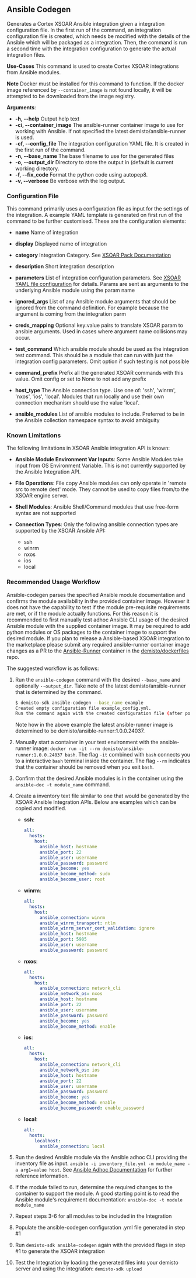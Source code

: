 ## Ansible Codegen

Generates a Cortex XSOAR Ansible integration given a integration configuration file.
In the first run of the command, an integration configuration file is created, which needs be modified with the details of the Ansible which will be packaged as a integration.
Then, the command is run a second time with the integration configuration to generate the actual integration files.

**Use-Cases**
This command is used to create Cortex XSOAR integrations from Ansible modules.

**Note**
Docker must be installed for this command to function. If the docker image referenced by `--container_image` is not found locally, it will be attempted to be downloaded from the image registry.

**Arguments**:

* **-h, --help**
Output help text
* **-ci, --container_image**
The ansible-runner container image to use for working with Ansible. If not specified the latest demisto/ansible-runner is used.
* **-cf, --config_file**
The integration configuration YAML file. It is created in the first run of the command.
* **-n, --base_name**
The base filename to use for the generated files
* **-o, --output_dir**
Directory to store the output in (default is current working directory.
* **-f, --fix_code**
Format the python code using autopep8.
* **-v, --verbose**
Be verbose with the log output.

### Configuration File

This command primarily uses a configuration file as input for the settings of the integration. A example YAML template is generated on first run of the command to be further customised. These are the configuration elements:

* **name**
Name of integration

* **display**
Displayed name of integration

* **category**
Integration Category. See [XSOAR Pack Documentation](https://xsoar.pan.dev/docs/documentation/pack-docs#pack-keywords-tags-use-cases--categories)

* **description**
Short integration description

* **parameters**
List of integration configuration parameters. See [XSOAR YAML file configuration](https://xsoar.pan.dev/docs/integrations/yaml-file#configuration) for details. Params are sent as arguments to the underlying Ansible module using the param name

* **ignored_args**
List of any Ansible module arguments that should be ignored from the command definition. For example because the argument is coming from the integration parm

* **creds_mapping**
Optional key:value pairs to translate XSOAR param to ansible arguments. Used in cases where argument name collisions may occur.

* **test_command**
Which ansible module should be used as the integration test command. This should be a module that can run with just the integration config parameters. Omit option if such testing is not possible

* **command_prefix**
Prefix all the generated XSOAR commands with this value. Omit config or set to None to not add any prefix  

* **host_type**
The Ansible connection type. Use one of: 'ssh', 'winrm', 'nxos', 'ios', 'local'. Modules that run locally and use their own connection mechanism should use the value 'local'.

* **ansible_modules**
List of ansible modules to include. Preferred to be in the Ansible collection namespace syntax to avoid ambiguity

### Known Limitations

The following limitations in XSOAR Ansible integration API is known:

* **Ansible Module Environment Var Inputs**:
Some Ansible Modules take input from OS Environment Variable. This is not currently supported by the Ansible Integration API.

* **File Operations**:
File copy Ansible modules can only operate in 'remote src to remote dest' mode. They cannot be used to copy files from/to the XSOAR engine server.

* **Shell Modules**:
Ansible Shell/Command modules that use free-form syntax are not supported

* **Connection Types**:
Only the following ansible connection types are supported by the XSOAR Ansible API:
  * ssh
  * winrm
  * nxos
  * ios
  * local

### Recommended Usage Workflow

Ansible-codegen parses the specified Ansible module documentation and confirms the module availability in the provided container image. However it does not have the capability to test if the module pre-requisite requirements are met, or if the module actually functions. For this reason it is recommended to first manually test adhoc Ansible CLI usage of the desired Ansible module with the supplied container image. It may be required to add python modules or OS packages to the container image to support the desired module. If you plan to release a Ansible-based XSOAR integration to the marketplace please submit any required ansible-runner container image changes as a PR to the [Ansible-Runner](https://github.com/demisto/dockerfiles/tree/master/docker/ansible-runner) container in the [demisto/dockerfiles](https://github.com/demisto/dockerfiles) repo.

The suggested workflow is as follows:

1. Run the `ansible-codegen` command with the desired `--base_name` and optionally `--output_dir`. Take note of the latest demisto/ansible-runner that is determined by the command.

    ``` bash
    $ demisto-sdk ansible-codegen --base_name example
    Created empty configuration file example_config.yml. 
    Run the command again with the created configuration file (after populating it): demisto-sdk ansible-codegen -cf "example_config.yml" -ci "demisto/ansible-runner:1.0.0.24037" -n "example"
    ```

    Note how in the above example the latest ansible-runner image is determined to be demisto/ansible-runner:1.0.0.24037.

2. Manually start a container in your test environment with the ansible-runner image: `docker run -it --rm demisto/ansible-runner:1.0.0.24037 bash`. The flag `-it` combined with `bash` connects you to a interactive `bash` terminal inside the container. The flag `--rm` indicates that the container should be removed when you exit `bash`.

3. Confirm that the desired Ansible modules is in the container using the `ansible-doc -t module_name` command.

4. Create a inventory text file similar to one that would be generated by the XSOAR Ansible Integration APIs. Below are examples which can be copied and modified.

    * **ssh**:

      ``` yaml
      all:
        hosts:
          host:
            ansible_host: hostname
            ansible_port: 22
            ansible_user: username
            ansible_password: password
            ansible_become: yes
            ansible_become_method: sudo
            ansible_become_user: root
      ```

    * **winrm**:

      ``` yaml
      all:
        hosts:
          host:
            ansible_connection: winrm
            ansible_winrm_transport: ntlm
            ansible_winrm_server_cert_validation: ignore
            ansible_host: hostname
            ansible_port: 5985
            ansible_user: username
            ansible_password: password
      ```

    * **nxos**:

      ``` yaml
      all:
        hosts:
          host:
            ansible_connection: network_cli
            ansible_network_os: nxos
            ansible_host: hostname
            ansible_port: 22
            ansible_user: username
            ansible_password: password
            ansible_become: yes
            ansible_become_method: enable
      ```

    * **ios**:

      ``` yaml
      all:
        hosts:
          host:
            ansible_connection: network_cli
            ansible_network_os: ios
            ansible_host: hostname
            ansible_port: 22
            ansible_user: username
            ansible_password: password
            ansible_become: yes
            ansible_become_method: enable
            ansible_become_password: enable_password
      ```

    * **local**:

      ``` yaml
      all:
        hosts:
          localhost:
            ansible_connection: local
      ```

5. Run the desired Ansible module via the Ansible adhoc CLI providing the inventory file as input. `ansible -i inventory_file.yml -m module_name -a arg1=value host`. See [Ansible Adhoc Documentation](https://docs.ansible.com/ansible/latest/user_guide/intro_adhoc.html) for further reference information.

6. If the module failed to run, determine the required changes to the container to support the module. A good starting point is to read the Ansible module's requirement documentation: `ansible-doc -t module module_name`

7. Repeat steps 3-6 for all modules to be included in the Integration

8. Populate the ansible-codegen configuration .yml file generated in step #1

9. Run `demisto-sdk ansible-codegen` again with the provided flags in step #1 to generate the XSOAR integration

10. Test the Integration by loading the generated files into your demisto server and using the integration: `demisto-sdk upload`
